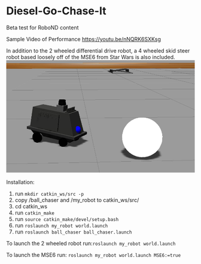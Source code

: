 # Diesel-Go-Chase-It
Beta test for RoboND content

Sample Video of Performance
https://youtu.be/nNQRK6SXKsg



In addition to the 2 wheeled differential drive robot, a 4 wheeled skid steer robot based loosely off of the MSE6 from Star Wars is also included. 
![MSE6](/MSE6.png)

Installation:
1. run  `mkdir catkin_ws/src -p`
2. copy /ball_chaser and /my_robot to catkin_ws/src/
3. cd catkin_ws
4. run `catkin_make`
5. run `source catkin_make/devel/setup.bash`
6. run `roslaunch my_robot world.launch`
7. run `roslaunch ball_chaser ball_chaser.launch`

To launch the 2 wheeled robot run:`roslaunch my_robot world.launch`

To launch the MSE6 run: `roslaunch my_robot world.launch MSE6:=true` 
